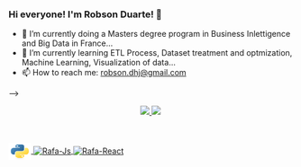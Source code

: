 ### Hi everyone! I'm Robson Duarte! 👋


- 🔭 I’m currently doing a Masters degree program in Business Inlettigence and Big Data in France...
- 🌱 I’m currently learning ETL Process, Dataset treatment and optmization, Machine Learning, Visualization of data...
- 📫 How to reach me: robson.dhj@gmail.com

-->
<div align="center">
  <a href="https://github.com/Robsondhj">
  <img height="130em" src="https://github-readme-stats.vercel.app/api?username=Robsondhj&show_icons=true&theme=dark&include_all_commits=true&count_private=true"/>
  <img height="130em" src="https://github-readme-stats.vercel.app/api/top-langs/?username=Robsondhj&layout=compact&langs_count=7&theme=dark"/>
</div>
  
  ##
  
</div>
  <div style="display: inline_block"><br>
  <img align="center" alt="Rafa-Python" height="30" width="40" src="https://raw.githubusercontent.com/devicons/devicon/master/icons/python/python-original.svg">
  <img align="center" alt="Rafa-Js" height="30" width="90" src="https://img.shields.io/badge/R-276DC3?style=for-the-badge&logo=r&logoColor=white">
  <img align="center" alt="Rafa-React" height="30" width="90" src="https://img.shields.io/badge/MongoDB-4EA94B?style=for-the-badge&logo=mongodb&logoColor=white">
</div>
  
